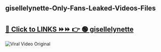 
 ## gisellelynette-Only-Fans-Leaked-Videos-Files

# <h2><a href="https://mediaupload.pro?gisellelynette">🔗 Click to LINKS ⏩⏩ 👉 🟢 gisellelynette </a></h2>

<a href="https://mediaupload.pro?gisellelynette" rel="nofollow" data-target="animated-image.originalLink"><img src="https://i.ibb.co.com/xMMVF88/686577567.gif" alt="Viral Video Original" style="max-width: 100%; display: inline-block;" data-target="animated-image.originalImage"></a>